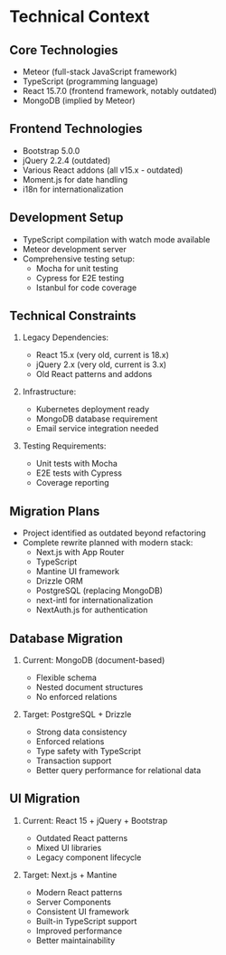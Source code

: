 # Technical Context

## Core Technologies
- Meteor (full-stack JavaScript framework)
- TypeScript (programming language)
- React 15.7.0 (frontend framework, notably outdated)
- MongoDB (implied by Meteor)

## Frontend Technologies
- Bootstrap 5.0.0
- jQuery 2.2.4 (outdated)
- Various React addons (all v15.x - outdated)
- Moment.js for date handling
- i18n for internationalization

## Development Setup
- TypeScript compilation with watch mode available
- Meteor development server
- Comprehensive testing setup:
  - Mocha for unit testing
  - Cypress for E2E testing
  - Istanbul for code coverage

## Technical Constraints
1. Legacy Dependencies:
   - React 15.x (very old, current is 18.x)
   - jQuery 2.x (very old, current is 3.x)
   - Old React patterns and addons

2. Infrastructure:
   - Kubernetes deployment ready
   - MongoDB database requirement
   - Email service integration needed

3. Testing Requirements:
   - Unit tests with Mocha
   - E2E tests with Cypress
   - Coverage reporting

## Migration Plans
- Project identified as outdated beyond refactoring
- Complete rewrite planned with modern stack:
  - Next.js with App Router
  - TypeScript
  - Mantine UI framework
  - Drizzle ORM
  - PostgreSQL (replacing MongoDB)
  - next-intl for internationalization
  - NextAuth.js for authentication

## Database Migration
1. Current: MongoDB (document-based)
   - Flexible schema
   - Nested document structures
   - No enforced relations

2. Target: PostgreSQL + Drizzle
   - Strong data consistency
   - Enforced relations
   - Type safety with TypeScript
   - Transaction support
   - Better query performance for relational data

## UI Migration
1. Current: React 15 + jQuery + Bootstrap
   - Outdated React patterns
   - Mixed UI libraries
   - Legacy component lifecycle

2. Target: Next.js + Mantine
   - Modern React patterns
   - Server Components
   - Consistent UI framework
   - Built-in TypeScript support
   - Improved performance
   - Better maintainability
